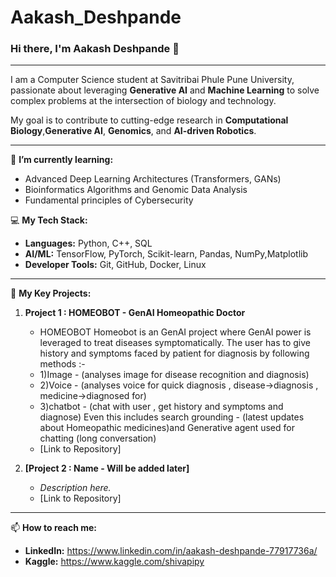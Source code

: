 # Aakash_Deshpande
### Hi there, I'm Aakash Deshpande 👋

---

I am a Computer Science student at Savitribai Phule Pune University, passionate about leveraging **Generative AI** and **Machine Learning** to solve complex problems at the intersection of biology and technology.

My goal is to contribute to cutting-edge research in **Computational Biology**,**Generative AI**, **Genomics**, and **AI-driven Robotics**.

---

🌱 **I’m currently learning:**
*   Advanced Deep Learning Architectures (Transformers, GANs)
*   Bioinformatics Algorithms and Genomic Data Analysis
*   Fundamental principles of Cybersecurity

💻 **My Tech Stack:**
*   **Languages:** Python, C++, SQL
*   **AI/ML:** TensorFlow, PyTorch, Scikit-learn, Pandas, NumPy,Matplotlib
*   **Developer Tools:** Git, GitHub, Docker, Linux

---

🔭 **My Key Projects:**

1.  **Project 1 : HOMEOBOT - GenAI Homeopathic Doctor**
    *   HOMEOBOT
      Homeobot is an GenAI project where GenAI power is leveraged to treat diseases symptomatically.
      The user has to give history and symptoms faced by patient for diagnosis by following methods :-
      * 1)Image - (analyses image for disease recognition and diagnosis)
      * 2)Voice - (analyses voice for quick diagnosis , disease->diagnosis , medicine->diagnosed for)
      * 3)chatbot - (chat with user , get history and symptoms and diagnose)
Even this includes search grounding - (latest updates about Homeopathic medicines)and Generative agent used for chatting (long conversation)
    *   [Link to Repository]

2.  **[Project 2 : Name - Will be added later]**
    *   *Description here.*
    *   [Link to Repository]

---

📫 **How to reach me:**
*   **LinkedIn:** https://www.linkedin.com/in/aakash-deshpande-77917736a/
*   **Kaggle:** https://www.kaggle.com/shivapipy
